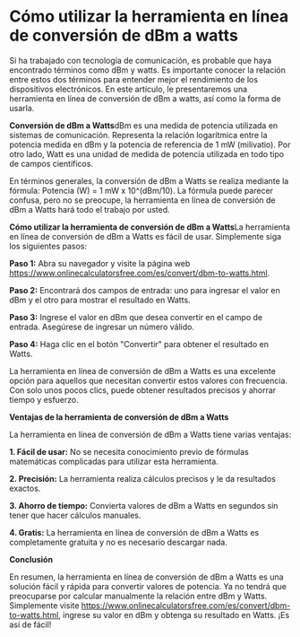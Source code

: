 Cómo utilizar la herramienta en línea de conversión de dBm a watts
==================================================================

Si ha trabajado con tecnología de comunicación, es probable que haya encontrado términos como dBm y watts. Es importante conocer la relación entre estos dos términos para entender mejor el rendimiento de los dispositivos electrónicos. En este artículo, le presentaremos una herramienta en línea de conversión de dBm a watts, así como la forma de usarla.

**Conversión de dBm a Watts**dBm es una medida de potencia utilizada en sistemas de comunicación. Representa la relación logarítmica entre la potencia medida en dBm y la potencia de referencia de 1 mW (milivatio). Por otro lado, Watt es una unidad de medida de potencia utilizada en todo tipo de campos científicos.

En términos generales, la conversión de dBm a Watts se realiza mediante la fórmula: Potencia (W) = 1 mW x 10^(dBm/10). La fórmula puede parecer confusa, pero no se preocupe, la herramienta en línea de conversión de dBm a Watts hará todo el trabajo por usted.

**Cómo utilizar la herramienta de conversión de dBm a Watts**La herramienta en línea de conversión de dBm a Watts es fácil de usar. Simplemente siga los siguientes pasos:

**Paso 1:** Abra su navegador y visite la página web <https://www.onlinecalculatorsfree.com/es/convert/dbm-to-watts.html>.

**Paso 2:** Encontrará dos campos de entrada: uno para ingresar el valor en dBm y el otro para mostrar el resultado en Watts.

**Paso 3:** Ingrese el valor en dBm que desea convertir en el campo de entrada. Asegúrese de ingresar un número válido.

**Paso 4:** Haga clic en el botón "Convertir" para obtener el resultado en Watts.

La herramienta en línea de conversión de dBm a Watts es una excelente opción para aquellos que necesitan convertir estos valores con frecuencia. Con solo unos pocos clics, puede obtener resultados precisos y ahorrar tiempo y esfuerzo.

**Ventajas de la herramienta de conversión de dBm a Watts**

La herramienta en línea de conversión de dBm a Watts tiene varias ventajas:

**1. Fácil de usar:** No se necesita conocimiento previo de fórmulas matemáticas complicadas para utilizar esta herramienta.

**2. Precisión:** La herramienta realiza cálculos precisos y le da resultados exactos.

**3. Ahorro de tiempo:** Convierta valores de dBm a Watts en segundos sin tener que hacer cálculos manuales.

**4. Gratis:** La herramienta en línea de conversión de dBm a Watts es completamente gratuita y no es necesario descargar nada.

**Conclusión**

En resumen, la herramienta en línea de conversión de dBm a Watts es una solución fácil y rápida para convertir valores de potencia. Ya no tendrá que preocuparse por calcular manualmente la relación entre dBm y Watts. Simplemente visite <https://www.onlinecalculatorsfree.com/es/convert/dbm-to-watts.html>, ingrese su valor en dBm y obtenga su resultado en Watts. ¡Es así de fácil!